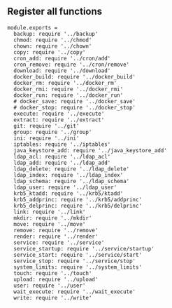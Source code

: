 
## Register all functions

    module.exports =
      backup: require '../backup'
      chmod: require '../chmod'
      chown: require '../chown'
      copy: require '../copy'
      cron_add: require '../cron/add'
      cron_remove: require '../cron/remove'
      download: require '../download'
      docker_build: require '../docker_build'
      docker_rm: require '../docker_rm'
      docker_rmi: require '../docker_rmi'
      docker_run: require '../docker_run'
      # docker_save: require '../docker_save'
      # docker_stop: require '../docker_stop'
      execute: require '../execute'
      extract: require '../extract'
      git: require '../git'
      group: require '../group'
      ini: require '../ini'
      iptables: require '../iptables'
      java_keystore_add: require '../java_keystore_add'
      ldap_acl: require '../ldap_acl'
      ldap_add: require '../ldap_add'
      ldap_delete: require '../ldap_delete'
      ldap_index: require '../ldap_index'
      ldap_schema: require '../ldap_schema'
      ldap_user: require '../ldap_user'
      krb5_ktadd: require '../krb5/ktadd'
      krb5_addprinc: require '../krb5/addprinc'
      krb5_delprinc: require '../krb5/delprinc'
      link: require '../link'
      mkdir: require '../mkdir'
      move: require '../move'
      remove: require '../remove'
      render: require '../render'
      service: require '../service'
      service_startup: require '../service/startup'
      service_start: require '../service/start'
      service_stop: require '../service/stop'
      system_limits: require '../system_limits'
      touch: require '../touch'
      upload: require '../upload'
      user: require '../user'
      wait_execute: require '../wait_execute'
      write: require '../write'
